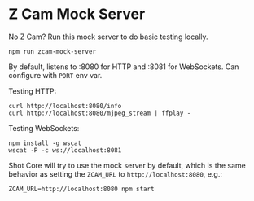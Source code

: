 # Z Cam Mock Server

No Z Cam? Run this mock server to do basic testing locally.

`npm run zcam-mock-server`

By default, listens to :8080 for HTTP and :8081 for WebSockets. Can configure with `PORT` env var.

Testing HTTP:

```
curl http://localhost:8080/info
curl http://localhost:8080/mjpeg_stream | ffplay -
```

Testing WebSockets:

```
npm install -g wscat
wscat -P -c ws://localhost:8081
```

Shot Core will try to use the mock server by default, which is the same behavior as setting the `ZCAM_URL` to `http://localhost:8080`, e.g.:

`ZCAM_URL=http://localhost:8080 npm start`

